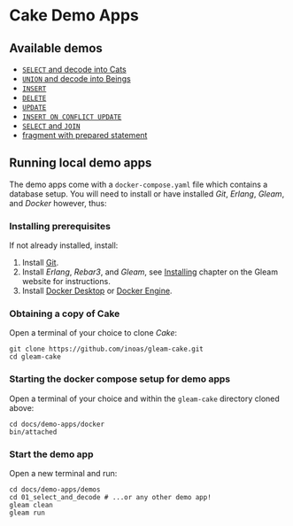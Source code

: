 # Cake Demo Apps

## Available demos

- [`SELECT` and decode into Cats](./demos/01_select_and_decode/README.md)
- [`UNION` and decode into Beings](./demos/02_union_and_decode/README.md)
- [`INSERT`](./demos/03_insert/README.md)
- [`DELETE`](./demos/04_delete/README.md)
- [`UPDATE`](./demos/05_update/README.md)
- [`INSERT ON CONFLICT UPDATE`](./demos/06_insert_on_conflict_update/README.md)
- [`SELECT` and `JOIN`](./demos/07_select_join/README.md)
- [fragment with prepared statement](./demos/08_prepared_fragment/README.md)

## Running local demo apps

The demo apps come with a `docker-compose.yaml` file which contains a
database setup. You will need to install or have installed _Git_, _Erlang_,
_Gleam_, and _Docker_ however, thus:

### Installing prerequisites

If not already installed, install:

1. Install [Git](https://github.com/git-guides/install-git).
2. Install _Erlang_, _Rebar3_, and _Gleam_, see
   [Installing](https://gleam.run/getting-started/installing/) chapter on the
   Gleam website for instructions.
3. Install [Docker Desktop](https://docs.docker.com/desktop/) or
   [Docker Engine](https://docs.docker.com/engine/install/).

### Obtaining a copy of Cake

Open a terminal of your choice to clone _Cake_:

```shell
git clone https://github.com/inoas/gleam-cake.git
cd gleam-cake
```

### Starting the docker compose setup for demo apps

Open a terminal of your choice and within the `gleam-cake` directory cloned
above:

```shell
cd docs/demo-apps/docker
bin/attached
```

### Start the demo app

Open a new terminal and run:

```shell
cd docs/demo-apps/demos
cd 01_select_and_decode # ...or any other demo app!
gleam clean
gleam run
```

<!--
---

If you want to edit and change the demos to try and explore _Cake_ you may
chose whatever code editor you prefer but _Cake_ recommends chosing either
[Zed](https://zed.dev/) or [Visual Studio Code](https://code.visualstudio.com/)
— both feature _Gleam_ plugins and thus _Gleam_ specific _Language Server
Protocol_ support — especially if you are new to _Gleam_.

To just explore a single demo app, open just that app in your editor, so that
the _Gleam_ LSP can pick up that demo projects's `gleam.toml` file.

For example if you have `Zed` or `Visual Studio Code` installed you may run one
of these form the `gleam-cake` directory cloned above:

- `code docs/demo-apps/demos/01_select_and_decode`
- `zed docs/demo-apps/demos/01_select_and_decode`
-->

<!--
TODO v2
- Maybe move Erlang, Rebar and Gleam requirement into docker compose.
-->

